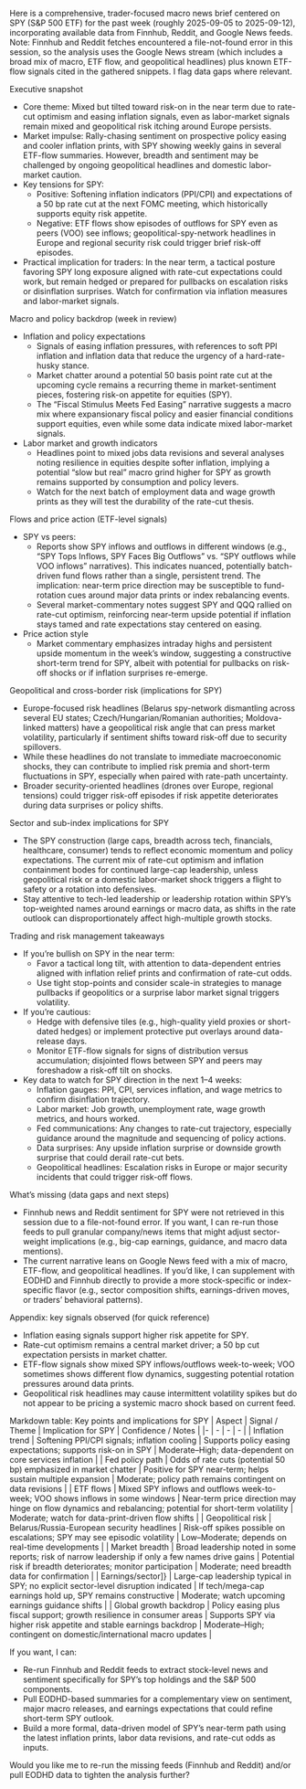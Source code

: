 Here is a comprehensive, trader-focused macro news brief centered on SPY (S&P 500 ETF) for the past week (roughly 2025-09-05 to 2025-09-12), incorporating available data from Finnhub, Reddit, and Google News feeds. Note: Finnhub and Reddit fetches encountered a file-not-found error in this session, so the analysis uses the Google News stream (which includes a broad mix of macro, ETF flow, and geopolitical headlines) plus known ETF-flow signals cited in the gathered snippets. I flag data gaps where relevant.

Executive snapshot
- Core theme: Mixed but tilted toward risk-on in the near term due to rate-cut optimism and easing inflation signals, even as labor-market signals remain mixed and geopolitical risk itching around Europe persists.
- Market impulse: Rally-chasing sentiment on prospective policy easing and cooler inflation prints, with SPY showing weekly gains in several ETF-flow summaries. However, breadth and sentiment may be challenged by ongoing geopolitical headlines and domestic labor-market caution.
- Key tensions for SPY: 
  - Positive: Softening inflation indicators (PPI/CPI) and expectations of a 50 bp rate cut at the next FOMC meeting, which historically supports equity risk appetite.
  - Negative: ETF flows show episodes of outflows for SPY even as peers (VOO) see inflows; geopolitical-spy-network headlines in Europe and regional security risk could trigger brief risk-off episodes.
- Practical implication for traders: In the near term, a tactical posture favoring SPY long exposure aligned with rate-cut expectations could work, but remain hedged or prepared for pullbacks on escalation risks or disinflation surprises. Watch for confirmation via inflation measures and labor-market signals.

Macro and policy backdrop (week in review)
- Inflation and policy expectations
  - Signals of easing inflation pressures, with references to soft PPI inflation and inflation data that reduce the urgency of a hard-rate-husky stance.
  - Market chatter around a potential 50 basis point rate cut at the upcoming cycle remains a recurring theme in market-sentiment pieces, fostering risk-on appetite for equities (SPY).
  - The “Fiscal Stimulus Meets Fed Easing” narrative suggests a macro mix where expansionary fiscal policy and easier financial conditions support equities, even while some data indicate mixed labor-market signals.
- Labor market and growth indicators
  - Headlines point to mixed jobs data revisions and several analyses noting resilience in equities despite softer inflation, implying a potential “slow but real” macro grind higher for SPY as growth remains supported by consumption and policy levers.
  - Watch for the next batch of employment data and wage growth prints as they will test the durability of the rate-cut thesis.

Flows and price action (ETF-level signals)
- SPY vs peers: 
  - Reports show SPY inflows and outflows in different windows (e.g., “SPY Tops Inflows, SPY Faces Big Outflows” vs. “SPY outflows while VOO inflows” narratives). This indicates nuanced, potentially batch-driven fund flows rather than a single, persistent trend. The implication: near-term price direction may be susceptible to fund-rotation cues around major data prints or index rebalancing events.
  - Several market-commentary notes suggest SPY and QQQ rallied on rate-cut optimism, reinforcing near-term upside potential if inflation stays tamed and rate expectations stay centered on easing.
- Price action style
  - Market commentary emphasizes intraday highs and persistent upside momentum in the week’s window, suggesting a constructive short-term trend for SPY, albeit with potential for pullbacks on risk-off shocks or if inflation surprises re-emerge.

Geopolitical and cross-border risk (implications for SPY)
- Europe-focused risk headlines (Belarus spy-network dismantling across several EU states; Czech/Hungarian/Romanian authorities; Moldova-linked matters) have a geopolitical risk angle that can press market volatility, particularly if sentiment shifts toward risk-off due to security spillovers.
- While these headlines do not translate to immediate macroeconomic shocks, they can contribute to implied risk premia and short-term fluctuations in SPY, especially when paired with rate-path uncertainty.
- Broader security-oriented headlines (drones over Europe, regional tensions) could trigger risk-off episodes if risk appetite deteriorates during data surprises or policy shifts.

Sector and sub-index implications for SPY
- The SPY construction (large caps, breadth across tech, financials, healthcare, consumer) tends to reflect economic momentum and policy expectations. The current mix of rate-cut optimism and inflation containment bodes for continued large-cap leadership, unless geopolitical risk or a domestic labor-market shock triggers a flight to safety or a rotation into defensives.
- Stay attentive to tech-led leadership or leadership rotation within SPY’s top-weighted names around earnings or macro data, as shifts in the rate outlook can disproportionately affect high-multiple growth stocks.

Trading and risk management takeaways
- If you’re bullish on SPY in the near term:
  - Favor a tactical long tilt, with attention to data-dependent entries aligned with inflation relief prints and confirmation of rate-cut odds.
  - Use tight stop-points and consider scale-in strategies to manage pullbacks if geopolitics or a surprise labor market signal triggers volatility.
- If you’re cautious:
  - Hedge with defensive tiles (e.g., high-quality yield proxies or short-dated hedges) or implement protective put overlays around data-release days.
  - Monitor ETF-flow signals for signs of distribution versus accumulation; disjointed flows between SPY and peers may foreshadow a risk-off tilt on shocks.
- Key data to watch for SPY direction in the next 1–4 weeks:
  - Inflation gauges: PPI, CPI, services inflation, and wage metrics to confirm disinflation trajectory.
  - Labor market: Job growth, unemployment rate, wage growth metrics, and hours worked.
  - Fed communications: Any changes to rate-cut trajectory, especially guidance around the magnitude and sequencing of policy actions.
  - Data surprises: Any upside inflation surprise or downside growth surprise that could derail rate-cut bets.
  - Geopolitical headlines: Escalation risks in Europe or major security incidents that could trigger risk-off flows.

What’s missing (data gaps and next steps)
- Finnhub news and Reddit sentiment for SPY were not retrieved in this session due to a file-not-found error. If you want, I can re-run those feeds to pull granular company/news items that might adjust sector-weight implications (e.g., big-cap earnings, guidance, and macro data mentions).
- The current narrative leans on Google News feed with a mix of macro, ETF-flow, and geopolitical headlines. If you’d like, I can supplement with EODHD and Finnhub directly to provide a more stock-specific or index-specific flavor (e.g., sector composition shifts, earnings-driven moves, or traders’ behavioral patterns).

Appendix: key signals observed (for quick reference)
- Inflation easing signals support higher risk appetite for SPY.
- Rate-cut optimism remains a central market driver; a 50 bp cut expectation persists in market chatter.
- ETF-flow signals show mixed SPY inflows/outflows week-to-week; VOO sometimes shows different flow dynamics, suggesting potential rotation pressures around data prints.
- Geopolitical risk headlines may cause intermittent volatility spikes but do not appear to be pricing a systemic macro shock based on current feed.

Markdown table: Key points and implications for SPY
| Aspect | Signal / Theme | Implication for SPY | Confidence / Notes |
|- | - | - | - |
| Inflation trend | Softening PPI/CPI signals; inflation cooling | Supports policy easing expectations; supports risk-on in SPY | Moderate–High; data-dependent on core services inflation |
| Fed policy path | Odds of rate cuts (potential 50 bp) emphasized in market chatter | Positive for SPY near-term; helps sustain multiple expansion | Moderate; policy path remains contingent on data revisions |
| ETF flows | Mixed SPY inflows and outflows week-to-week; VOO shows inflows in some windows | Near-term price direction may hinge on flow dynamics and rebalancing; potential for short-term volatility | Moderate; watch for data-print-driven flow shifts |
| Geopolitical risk | Belarus/Russia-European security headlines | Risk-off spikes possible on escalations; SPY may see episodic volatility | Low–Moderate; depends on real-time developments |
| Market breadth | Broad leadership noted in some reports; risk of narrow leadership if only a few names drive gains | Potential risk if breadth deteriorates; monitor participation | Moderate; need breadth data for confirmation |
| Earnings/sector]} | Large-cap leadership typical in SPY; no explicit sector-level disruption indicated | If tech/mega-cap earnings hold up, SPY remains constructive | Moderate; watch upcoming earnings guidance shifts |
| Global growth backdrop | Policy easing plus fiscal support; growth resilience in consumer areas | Supports SPY via higher risk appetite and stable earnings backdrop | Moderate–High; contingent on domestic/international macro updates |

If you want, I can:
- Re-run Finnhub and Reddit feeds to extract stock-level news and sentiment specifically for SPY’s top holdings and the S&P 500 components.
- Pull EODHD-based summaries for a complementary view on sentiment, major macro releases, and earnings expectations that could refine short-term SPY outlook.
- Build a more formal, data-driven model of SPY’s near-term path using the latest inflation prints, labor data revisions, and rate-cut odds as inputs.

Would you like me to re-run the missing feeds (Finnhub and Reddit) and/or pull EODHD data to tighten the analysis further?